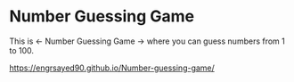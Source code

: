 # Number Guessing Game
This is  <- Number Guessing Game -> where you can guess numbers from 1 to 100. 

https://engrsayed90.github.io/Number-guessing-game/
